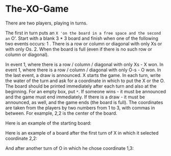 # The-XO-Game


There are two players, playing in turns.

The first in turn puts an `X 'on the board in a free space and the second an` O'.
Start with a blank 3 * 3 board and finish when one of the following two events occurs:
1 . There is a row or column or diagonal with only Xs or with only Os.
2. When the board is full (even if there is no such row or column or diagonal).

In event 1, where there is a row / column / diagonal with only Xs - X won.
In event 1, where there is a row / column / diagonal with only O-s - O won.
In the last event, a draw is announced.
X starts the game. In each turn, write the water of the turn and ask for a coordinate in which to put the X or the O.
The board should be printed immediately after each turn and also at the beginning.
For an empty box, put `*`.
If someone wins - it must be announced and the game must end immediately.
If there is a draw - it must be announced, as well, and the game ends (the board is full).
The coordinates are taken from the players by two numbers from 1 to 3, with commas in between. For example, 2,2 is the center of the board.

Here is an example of the starting board:


Here is an example of a board after the first turn of X in which it selected coordinate 2,2:

And after another turn of O in which he chose coordinate 1,3:

